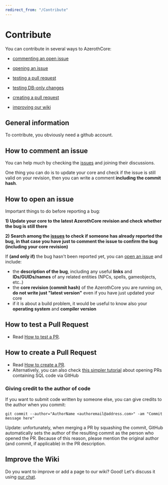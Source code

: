 ```yaml
---
redirect_from: "/Contribute"
---
```


# Contribute

You can contribute in several ways to AzerothCore:

- [commenting an open issue](Contribute#how-to-comment-an-issue)

- [opening an issue](Contribute#how-to-open-an-issue)

- [testing a pull request](How-to-test-a-PR)

- [testing DB-only changes](How-to-test-DB-only-changes)

- [creating a pull request](Contribute#how-to-create-a-pull-request)

- [improving our wiki](Contribute#improve-the-wiki)
## General information

To contribute, you obviously need a github account.

## How to comment an issue

You can help much by checking the [issues](https://github.com/azerothcore/azerothcore-wotlk/issues) and joining their discussions.

One thing you can do is to update your core and check if the issue is still valid on your revision, then you can write a comment **including the commit hash**.

## How to open an issue

Important things to do before reporting a bug:

**1) Update your core to the latest AzerothCore revision and check whether the bug is still there**

**2) Search among the [issues](https://github.com/azerothcore/azerothcore-wotlk/issues) to check if someone has already reported the bug, in that case you have just to comment the issue to confirm the bug (including your core revision)**

If **(and only if)** the bug hasn't been reported yet, you can [open an issue](https://github.com/azerothcore/azerothcore-wotlk/issues/new) and include:

- the **description of the bug**, including any useful **links** and **IDs/GUIDs/names** of any related entities (NPCs, spells, gameobjects, etc..)
- the **core revision (commit hash)** of the AzerothCore you are running on, **do not write just "latest version"** even if you have just updated your core
- if it is about a build problem, it would be useful to know also your **operating system** and **compiler version**

## How to test a Pull Request

- Read [How to test a PR](How-to-test-a-PR).

## How to create a Pull Request

- Read [How to create a PR](How-to-create-a-PR).
- Alternatively, you can also check [this simpler tutorial](How-to-create-a-DB-PR) about opening PRs containing SQL code via GitHub

### Giving credit to the author of code

If you want to submit code written by someone else, you can give credits to the author when you commit:

`git commit --author="AuthorName <authoremail@address.com>" -am "Commit message here"`

Update: unfortunately, when merging a PR by squashing the commit, GitHub automatically sets the author of the resulting commit as the person who opened the PR. Because of this reason, please mention the original author (and commit, if applicable) in the PR description.

## Improve the Wiki

Do you want to improve or add a page to our wiki? Good! Let's discuss it using [our chat](https://discord.gg/PaqQRkd).
